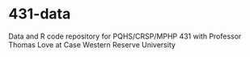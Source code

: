 # 431-data
Data and R code repository for PQHS/CRSP/MPHP 431 with Professor Thomas Love at Case Western Reserve University
